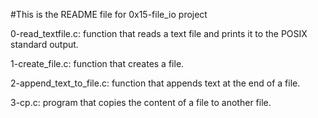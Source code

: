 #This is the README file for 0x15-file_io project

0-read_textfile.c: function that reads a text file and prints it to the POSIX standard output.

1-create_file.c: function that creates a file.

2-append_text_to_file.c: function that appends text at the end of a file.

3-cp.c: program that copies the content of a file to another file.
